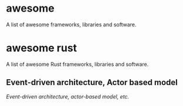 # awesome

A list of awesome frameworks, libraries and software.

# awesome rust

A list of awesome Rust frameworks, libraries and software.

## Event-driven architecture, Actor based model
*Event-driven architecture, actor-based model, etc.*
